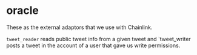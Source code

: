 # oracle

These as the external adaptors that we use with Chainlink.

`tweet_reader` reads public tweet info from a given tweet and `tweet_writer posts a tweet in the account of a user that gave us write permissions.

